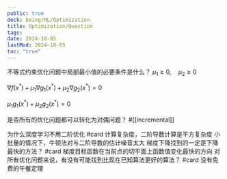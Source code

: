 ```yaml
---
public: true
deck: being/ML/Optimization
title: Optimization/Question
tags:
date: 2024-10-05
lastMod: 2024-10-05
toc: "true"
---
```


不等式约束优化问题中局部最小值的必要条件是什么？
$\mu_{1} \geq 0, \quad \mu_{2} \geq 0$

$\nabla f\left(x^{*}\right)+\mu_{1} \nabla g_{1}\left(x^{*}\right)+\mu_{2} \nabla g_{2}\left(x^{*}\right)=0$

$\mu_{1} g_{1}\left(x^{*}\right)+\mu_{2} g_{2}\left(x^{*}\right)=0$

是否所有的优化问题都可以转化为对偶问题？ #[[incremental]]

为什么深度学习不用二阶优化 #card
计算复杂度，二阶导数计算是平方复杂度
小批量的情况下，牛顿法对与二阶导数的估计噪音太大
梯度下降找到的一定是下降最快的方法？ #card
梯度目标函数在当前点的切平面上函数值变化最快的方向
对所有优化问题来说，有没有可能找到比现在已知算法更好的算法？ #card
没有免费的午餐定理
